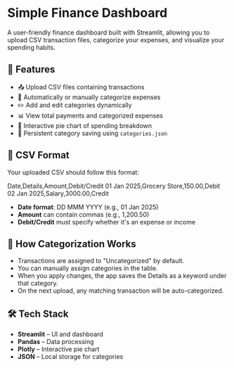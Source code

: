 # Simple Finance Dashboard

A user-friendly finance dashboard built with Streamlit, allowing you to upload CSV transaction files, categorize your expenses, and visualize your spending habits.

## 🚀 Features

- 📤 Upload CSV files containing transactions
- 📂 Automatically or manually categorize expenses
- ✏️ Add and edit categories dynamically
- 📊 View total payments and categorized expenses
- 🥧 Interactive pie chart of spending breakdown
- 💾 Persistent category saving using `categories.json`

## 📁 CSV Format

Your uploaded CSV should follow this format:


Date,Details,Amount,Debit/Credit 01 Jan 2025,Grocery Store,150.00,Debit 02 Jan 2025,Salary,3000.00,Credit


- **Date format**: DD MMM YYYY (e.g., 01 Jan 2025)
- **Amount** can contain commas (e.g., 1,200.50)
- **Debit/Credit** must specify whether it's an expense or income

## 🧠 How Categorization Works

- Transactions are assigned to "Uncategorized" by default.
- You can manually assign categories in the table.
- When you apply changes, the app saves the Details as a keyword under that category.
- On the next upload, any matching transaction will be auto-categorized.

## 🛠️ Tech Stack

- **Streamlit** – UI and dashboard
- **Pandas** – Data processing
- **Plotly** – Interactive pie chart
- **JSON** – Local storage for categories